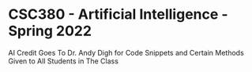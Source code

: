 # CSC380 - Artificial Intelligence - Spring 2022
AI
Credit Goes To Dr. Andy Digh for Code Snippets and Certain Methods Given to All Students in The Class
